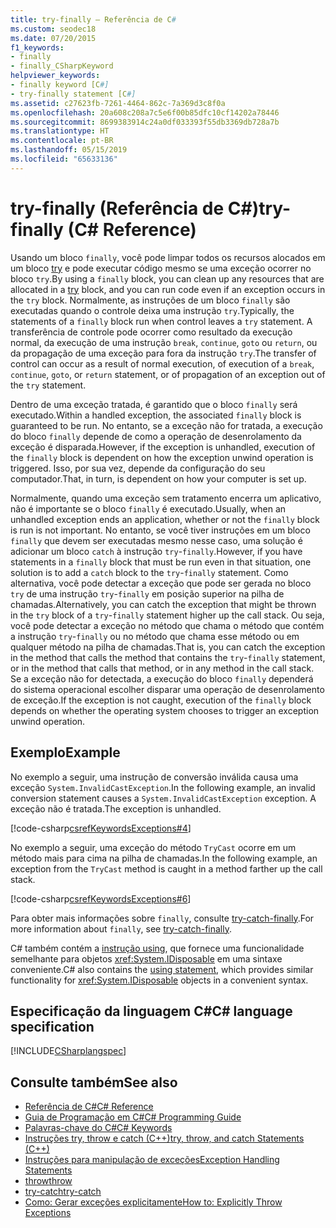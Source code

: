 ```yaml
---
title: try-finally – Referência de C#
ms.custom: seodec18
ms.date: 07/20/2015
f1_keywords:
- finally
- finally_CSharpKeyword
helpviewer_keywords:
- finally keyword [C#]
- try-finally statement [C#]
ms.assetid: c27623fb-7261-4464-862c-7a369d3c8f0a
ms.openlocfilehash: 20a608c208a7c5e6f00b85dfc10cf14202a78446
ms.sourcegitcommit: 8699383914c24a0df033393f55db3369db728a7b
ms.translationtype: HT
ms.contentlocale: pt-BR
ms.lasthandoff: 05/15/2019
ms.locfileid: "65633136"
---
```

# <a name="try-finally-c-reference"></a><span data-ttu-id="457a5-102">try-finally (Referência de C#)</span><span class="sxs-lookup"><span data-stu-id="457a5-102">try-finally (C# Reference)</span></span>

<span data-ttu-id="457a5-103">Usando um bloco `finally`, você pode limpar todos os recursos alocados em um bloco [try](try-catch.md) e pode executar código mesmo se uma exceção ocorrer no bloco `try`.</span><span class="sxs-lookup"><span data-stu-id="457a5-103">By using a `finally` block, you can clean up any resources that are allocated in a [try](try-catch.md) block, and you can run code even if an exception occurs in the `try` block.</span></span> <span data-ttu-id="457a5-104">Normalmente, as instruções de um bloco `finally` são executadas quando o controle deixa uma instrução `try`.</span><span class="sxs-lookup"><span data-stu-id="457a5-104">Typically, the statements of a `finally` block run when control leaves a `try` statement.</span></span> <span data-ttu-id="457a5-105">A transferência de controle pode ocorrer como resultado da execução normal, da execução de uma instrução `break`, `continue`, `goto` ou `return`, ou da propagação de uma exceção para fora da instrução `try`.</span><span class="sxs-lookup"><span data-stu-id="457a5-105">The transfer of control can occur as a result of normal execution, of execution of a `break`, `continue`, `goto`, or `return` statement, or of propagation of an exception out of the `try` statement.</span></span>

<span data-ttu-id="457a5-106">Dentro de uma exceção tratada, é garantido que o bloco `finally` será executado.</span><span class="sxs-lookup"><span data-stu-id="457a5-106">Within a handled exception, the associated `finally` block is guaranteed to be run.</span></span> <span data-ttu-id="457a5-107">No entanto, se a exceção não for tratada, a execução do bloco `finally` depende de como a operação de desenrolamento da exceção é disparada.</span><span class="sxs-lookup"><span data-stu-id="457a5-107">However, if the exception is unhandled, execution of the `finally` block is dependent on how the exception unwind operation is triggered.</span></span> <span data-ttu-id="457a5-108">Isso, por sua vez, depende da configuração do seu computador.</span><span class="sxs-lookup"><span data-stu-id="457a5-108">That, in turn, is dependent on how your computer is set up.</span></span>

<span data-ttu-id="457a5-109">Normalmente, quando uma exceção sem tratamento encerra um aplicativo, não é importante se o bloco `finally` é executado.</span><span class="sxs-lookup"><span data-stu-id="457a5-109">Usually, when an unhandled exception ends an application, whether or not the `finally` block is run is not important.</span></span> <span data-ttu-id="457a5-110">No entanto, se você tiver instruções em um bloco `finally` que devem ser executadas mesmo nesse caso, uma solução é adicionar um bloco `catch` à instrução `try`-`finally`.</span><span class="sxs-lookup"><span data-stu-id="457a5-110">However, if you have statements in a `finally` block that must be run even in that situation, one solution is to add a `catch` block to the `try`-`finally` statement.</span></span> <span data-ttu-id="457a5-111">Como alternativa, você pode detectar a exceção que pode ser gerada no bloco `try` de uma instrução `try`-`finally` em posição superior na pilha de chamadas.</span><span class="sxs-lookup"><span data-stu-id="457a5-111">Alternatively, you can catch the exception that might be thrown in the `try` block of a `try`-`finally` statement higher up the call stack.</span></span> <span data-ttu-id="457a5-112">Ou seja, você pode detectar a exceção no método que chama o método que contém a instrução `try`-`finally` ou no método que chama esse método ou em qualquer método na pilha de chamadas.</span><span class="sxs-lookup"><span data-stu-id="457a5-112">That is, you can catch the exception in the method that calls the method that contains the `try`-`finally` statement, or in the method that calls that method, or in any method in the call stack.</span></span> <span data-ttu-id="457a5-113">Se a exceção não for detectada, a execução do bloco `finally` dependerá do sistema operacional escolher disparar uma operação de desenrolamento de exceção.</span><span class="sxs-lookup"><span data-stu-id="457a5-113">If the exception is not caught, execution of the `finally` block depends on whether the operating system chooses to trigger an exception unwind operation.</span></span>

## <a name="example"></a><span data-ttu-id="457a5-114">Exemplo</span><span class="sxs-lookup"><span data-stu-id="457a5-114">Example</span></span>

<span data-ttu-id="457a5-115">No exemplo a seguir, uma instrução de conversão inválida causa uma exceção `System.InvalidCastException`.</span><span class="sxs-lookup"><span data-stu-id="457a5-115">In the following example, an invalid conversion statement causes a `System.InvalidCastException` exception.</span></span> <span data-ttu-id="457a5-116">A exceção não é tratada.</span><span class="sxs-lookup"><span data-stu-id="457a5-116">The exception is unhandled.</span></span>

[!code-csharp[csrefKeywordsExceptions#4](~/samples/snippets/csharp/VS_Snippets_VBCSharp/csrefKeywordsExceptions/CS/csrefKeywordsExceptions.cs#4)]

<span data-ttu-id="457a5-117">No exemplo a seguir, uma exceção do método `TryCast` ocorre em um método mais para cima na pilha de chamadas.</span><span class="sxs-lookup"><span data-stu-id="457a5-117">In the following example, an exception from the `TryCast` method is caught in a method farther up the call stack.</span></span>

[!code-csharp[csrefKeywordsExceptions#6](~/samples/snippets/csharp/VS_Snippets_VBCSharp/csrefKeywordsExceptions/CS/csrefKeywordsExceptions.cs#6)]

<span data-ttu-id="457a5-118">Para obter mais informações sobre `finally`, consulte [try-catch-finally](try-catch-finally.md).</span><span class="sxs-lookup"><span data-stu-id="457a5-118">For more information about `finally`, see [try-catch-finally](try-catch-finally.md).</span></span>

<span data-ttu-id="457a5-119">C# também contém a [instrução using](using-statement.md), que fornece uma funcionalidade semelhante para objetos <xref:System.IDisposable> em uma sintaxe conveniente.</span><span class="sxs-lookup"><span data-stu-id="457a5-119">C# also contains the [using statement](using-statement.md), which provides similar functionality for <xref:System.IDisposable> objects in a convenient syntax.</span></span>

## <a name="c-language-specification"></a><span data-ttu-id="457a5-120">Especificação da linguagem C#</span><span class="sxs-lookup"><span data-stu-id="457a5-120">C# language specification</span></span>

[!INCLUDE[CSharplangspec](~/includes/csharplangspec-md.md)]

## <a name="see-also"></a><span data-ttu-id="457a5-121">Consulte também</span><span class="sxs-lookup"><span data-stu-id="457a5-121">See also</span></span>

- [<span data-ttu-id="457a5-122">Referência de C#</span><span class="sxs-lookup"><span data-stu-id="457a5-122">C# Reference</span></span>](../index.md)
- [<span data-ttu-id="457a5-123">Guia de Programação em C#</span><span class="sxs-lookup"><span data-stu-id="457a5-123">C# Programming Guide</span></span>](../../programming-guide/index.md)
- [<span data-ttu-id="457a5-124">Palavras-chave do C#</span><span class="sxs-lookup"><span data-stu-id="457a5-124">C# Keywords</span></span>](index.md)
- [<span data-ttu-id="457a5-125">Instruções try, throw e catch (C++)</span><span class="sxs-lookup"><span data-stu-id="457a5-125">try, throw, and catch Statements (C++)</span></span>](/cpp/cpp/try-throw-and-catch-statements-cpp)
- [<span data-ttu-id="457a5-126">Instruções para manipulação de exceções</span><span class="sxs-lookup"><span data-stu-id="457a5-126">Exception Handling Statements</span></span>](exception-handling-statements.md)
- [<span data-ttu-id="457a5-127">throw</span><span class="sxs-lookup"><span data-stu-id="457a5-127">throw</span></span>](throw.md)
- [<span data-ttu-id="457a5-128">try-catch</span><span class="sxs-lookup"><span data-stu-id="457a5-128">try-catch</span></span>](try-catch.md)
- [<span data-ttu-id="457a5-129">Como: Gerar exceções explicitamente</span><span class="sxs-lookup"><span data-stu-id="457a5-129">How to: Explicitly Throw Exceptions</span></span>](../../../standard/exceptions/how-to-explicitly-throw-exceptions.md)
